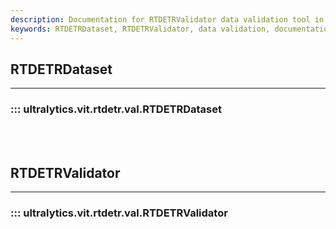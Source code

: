```yaml
---
description: Documentation for RTDETRValidator data validation tool in Ultralytics RTDETRDataset.
keywords: RTDETRDataset, RTDETRValidator, data validation, documentation
---
```


## RTDETRDataset
---
### ::: ultralytics.vit.rtdetr.val.RTDETRDataset
<br><br>

## RTDETRValidator
---
### ::: ultralytics.vit.rtdetr.val.RTDETRValidator
<br><br>